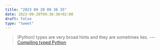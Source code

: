 ```yaml
---
title: "2023 09 20 09 36 35"
date: 2023-09-20T09:36:36+02:00
draft: false
type: "tweet"
---
```


> (Python) types are very broad hints and they are sometimes lies. --- [Compiling typed Python](https://bernsteinbear.com//blog/typed-python/)
